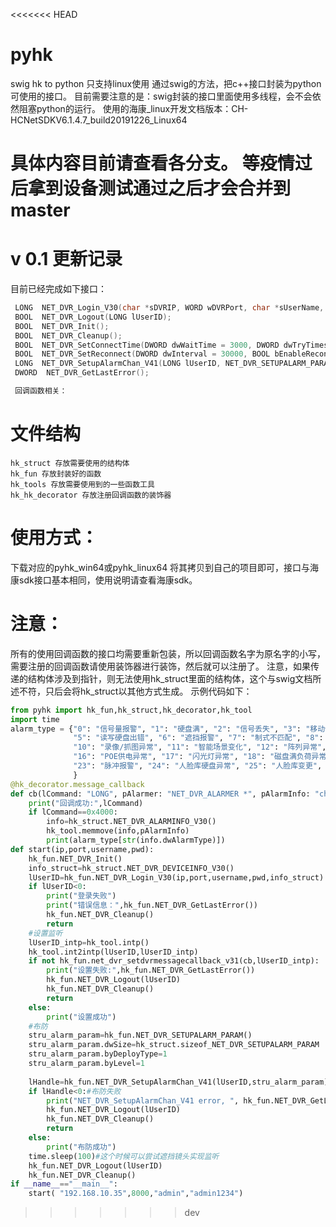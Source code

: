 <<<<<<< HEAD
# pyhk
swig hk to python
只支持linux使用
通过swig的方法，把c++接口封装为python可使用的接口。
目前需要注意的是：swig封装的接口里面使用多线程，会不会依然阻塞python的运行。
使用的海康_linux开发文档版本：CH-HCNetSDKV6.1.4.7_build20191226_Linux64

具体内容目前请查看各分支。
等疫情过后拿到设备测试通过之后才会合并到master
=======
# v 0.1 更新记录
目前已经完成如下接口：

```c++
 LONG  NET_DVR_Login_V30(char *sDVRIP, WORD wDVRPort, char *sUserName, char *sPassword, NET_DVR_DEVICEINFO_V30 * lpDeviceInfo);
 BOOL  NET_DVR_Logout(LONG lUserID);
 BOOL  NET_DVR_Init();
 BOOL  NET_DVR_Cleanup();
 BOOL  NET_DVR_SetConnectTime(DWORD dwWaitTime = 3000, DWORD dwTryTimes = 3);
 BOOL  NET_DVR_SetReconnect(DWORD dwInterval = 30000, BOOL bEnableRecon = TRUE);
 LONG  NET_DVR_SetupAlarmChan_V41(LONG lUserID, NET_DVR_SETUPALARM_PARAM * lpSetupParam);
 DWORD  NET_DVR_GetLastError();

 回调函数相关：
 ```
 # 文件结构
    hk_struct 存放需要使用的结构体
    hk_fun 存放封装好的函数
    hk_tools 存放需要使用到的一些函数工具
    hk_hk_decorator 存放注册回调函数的装饰器

 # 使用方式：
 下载对应的pyhk_win64或pyhk_linux64
 将其拷贝到自己的项目即可，接口与海康sdk接口基本相同，使用说明请查看海康sdk。
# 注意：
所有的使用回调函数的接口均需要重新包装，所以回调函数名字为原名字的小写，需要注册的回调函数请使用装饰器进行装饰，然后就可以注册了。
注意，如果传递的结构体涉及到指针，则无法使用hk_struct里面的结构体，这个与swig文档所述不符，只后会将hk_struct以其他方式生成。
示例代码如下：

```python
from pyhk import hk_fun,hk_struct,hk_decorator,hk_tool
import time
alarm_type = {"0": "信号量报警", "1": "硬盘满", "2": "信号丢失", "3": "移动侦测", "4": "硬盘未格式化",
              "5": "读写硬盘出错", "6": "遮挡报警", "7": "制式不匹配", "8": "非法访问", "9": "视频信号异常",
              "10": "录像/抓图异常", "11": "智能场景变化", "12": "阵列异常", "13": "前端/录像分辨率不匹配", "15": "智能侦测",
              "16": "POE供电异常", "17": "闪光灯异常", "18": "磁盘满负荷异常报警", "19": "音频丢失",
              "23": "脉冲报警", "24": "人脸库硬盘异常", "25": "人脸库变更", "26": "人脸库图片变更 ",
              }
@hk_decorator.message_callback
def cb(lCommand: "LONG", pAlarmer: "NET_DVR_ALARMER *", pAlarmInfo: "char *", dwBufLen: "DWORD", pUser: "void *"):
    print("回调成功:",lCommand)
    if lCommand==0x4000:
        info=hk_struct.NET_DVR_ALARMINFO_V30()
        hk_tool.memmove(info,pAlarmInfo)
        print(alarm_type[str(info.dwAlarmType)])
def start(ip,port,username,pwd):
    hk_fun.NET_DVR_Init()
    info_struct=hk_struct.NET_DVR_DEVICEINFO_V30()
    lUserID=hk_fun.NET_DVR_Login_V30(ip,port,username,pwd,info_struct)
    if lUserID<0:
        print("登录失败")
        print("错误信息：",hk_fun.NET_DVR_GetLastError())
        hk_fun.NET_DVR_Cleanup()
        return 
    #设置监听
    lUserID_intp=hk_tool.intp()
    hk_tool.int2intp(lUserID,lUserID_intp)
    if not hk_fun.net_dvr_setdvrmessagecallback_v31(cb,lUserID_intp):
        print("设置失败:",hk_fun.NET_DVR_GetLastError())
        hk_fun.NET_DVR_Logout(lUserID)
        hk_fun.NET_DVR_Cleanup()
        return
    else:
        print("设置成功")
    #布防
    stru_alarm_param=hk_fun.NET_DVR_SETUPALARM_PARAM()
    stru_alarm_param.dwSize=hk_struct.sizeof_NET_DVR_SETUPALARM_PARAM
    stru_alarm_param.byDeployType=1
    stru_alarm_param.byLevel=1
    
    lHandle=hk_fun.NET_DVR_SetupAlarmChan_V41(lUserID,stru_alarm_param)
    if lHandle<0:#布防失败
        print("NET_DVR_SetupAlarmChan_V41 error, ", hk_fun.NET_DVR_GetLastError())
        hk_fun.NET_DVR_Logout(lUserID)
        hk_fun.NET_DVR_Cleanup()
        return
    else:
        print("布防成功")
    time.sleep(100)#这个时候可以尝试遮挡镜头实现监听
    hk_fun.NET_DVR_Logout(lUserID)
    hk_fun.NET_DVR_Cleanup()
if __name__=="__main__":
    start( "192.168.10.35",8000,"admin","admin1234")

```
>>>>>>> dev
